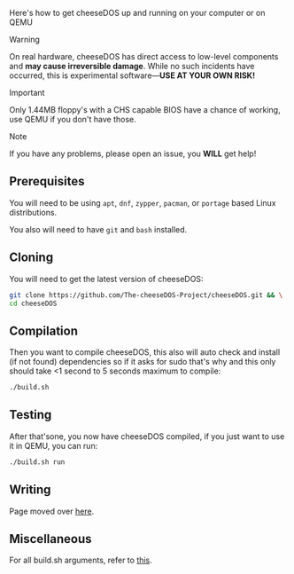 Here's how to get cheeseDOS up and running on your computer or on QEMU

> [!WARNING]
> On real hardware, cheeseDOS has direct access to low-level components and **may cause irreversible damage**. While no such incidents have occurred, this is experimental software—**USE AT YOUR OWN RISK!**

> [!IMPORTANT]
> Only 1.44MB floppy's with a CHS capable BIOS have a chance of working, use QEMU if you don't have those.

> [!NOTE]
> If you have any problems, please open an issue, you **WILL** get help!

## Prerequisites
You will need to be using `apt`, `dnf`, `zypper`, `pacman`, or `portage` based Linux distributions.

You also will need to have `git` and `bash` installed.

## Cloning
You will need to get the latest version of cheeseDOS: 
```bash
git clone https://github.com/The-cheeseDOS-Project/cheeseDOS.git && \
cd cheeseDOS
```

## Compilation
Then you want to compile cheeseDOS, this also will auto check and install (if not found) dependencies so if it asks for sudo that's why and this only should take <1 second to 5 seconds maximum to compile:
```bash
./build.sh
```

## Testing
After that'sone, you now have cheeseDOS compiled, if you just want to use it in QEMU, you can run:
```bash
./build.sh run
```

## Writing
Page moved over [here](https://github.com/The-cheeseDOS-Project/cheeseDOS/wiki/Writing).

## Miscellaneous
For all build.sh arguments, refer to [this](https://github.com/The-cheeseDOS-Project/cheeseDOS/wiki/build.sh-arguments).
